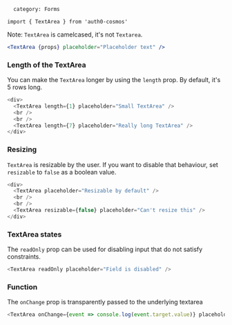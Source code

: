 ```meta
  category: Forms
```

`import { TextArea } from 'auth0-cosmos'`

Note: `TextArea` is camelcased, it's not `Textarea`.

```jsx
<TextArea {props} placeholder="Placeholder text" />
```

### Length of the TextArea

You can make the `TextArea` longer by using the `length` prop. By default, it's 5 rows long.

```js
<div>
  <TextArea length={1} placeholder="Small TextArea" />
  <br />
  <br />
  <TextArea length={7} placeholder="Really long TextArea" />
</div>
```

### Resizing

`TextArea` is resizable by the user. If you want to disable that behaviour, set `resizable` to `false` as a boolean value.

```js
<div>
  <TextArea placeholder="Resizable by default" />
  <br />
  <br />
  <TextArea resizable={false} placeholder="Can't resize this" />
</div>
```

### TextArea states

The `readOnly` prop can be used for disabling input that do not satisfy constraints.

```js
<TextArea readOnly placeholder="Field is disabled" />
```

### Function

The `onChange` prop is transparently passed to the underlying textarea

```js
<TextArea onChange={event => console.log(event.target.value)} placeholder="change my text" />
```
